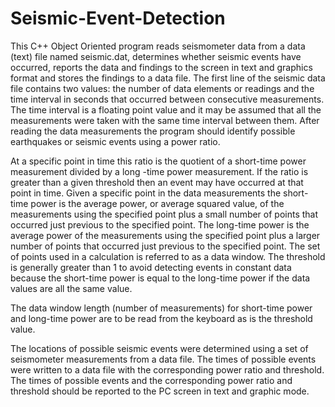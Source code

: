 # Seismic-Event-Detection

This C++ Object Oriented program reads seismometer data from a data (text) file 
named seismic.dat, determines whether seismic events have occurred, reports the data and 
findings to the screen in text and graphics format and stores the findings to a data file.
The first line of the seismic data file contains two values: the number of data elements or 
readings and the time interval in seconds that occurred between consecutive 
measurements. The time interval is a floating point value and it may be assumed that all the 
measurements were taken with the same time interval between them. After reading the data 
measurements the program should identify possible earthquakes or seismic events using a 
power ratio. 

At a specific point in time this ratio is the quotient of a short-time power measurement 
divided by a long -time power measurement. If the ratio is greater than a given threshold 
then an event may have occurred at that point in time. 
Given a specific point in the data measurements the short-time power is the average 
power, or average squared value, of the measurements using the specified point plus a 
small number of points that occurred just previous to the specified point. 
The long-time power is the average power of the measurements using the specified point 
plus a larger number of points that occurred just previous to the specified point. The set of 
points used in a calculation is referred to as a data window. 
The threshold is generally greater than 1 to avoid detecting events in constant data 
because the short-time power is equal to the long-time power if the data values are all the 
same value. 

The data window length (number of measurements) for short-time power and long-time 
power are to be read from the keyboard as is the threshold value.

The locations of possible seismic events were determined using a set of seismometer 
measurements from a data file. The times of possible events were written to a data file with the 
corresponding power ratio and threshold. The times of possible events and the 
corresponding power ratio and threshold should be reported to the PC screen in text and 
graphic mode.
